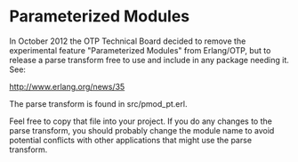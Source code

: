 Parameterized Modules 
=====================

In October 2012 the OTP Technical Board decided to remove
the experimental feature "Parameterized Modules" from
Erlang/OTP, but to release a parse transform free to use
and include in any package needing it. See:

  http://www.erlang.org/news/35

The parse transform is found in src/pmod_pt.erl.

Feel free to copy that file into your project. If you do any changes
to the parse transform, you should probably change the module name
to avoid potential conflicts with other applications that might use
the parse transform.
